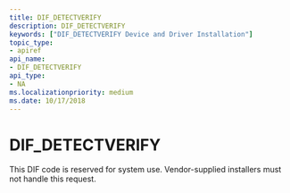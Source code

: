 ```yaml
---
title: DIF_DETECTVERIFY
description: DIF_DETECTVERIFY
keywords: ["DIF_DETECTVERIFY Device and Driver Installation"]
topic_type:
- apiref
api_name:
- DIF_DETECTVERIFY
api_type:
- NA
ms.localizationpriority: medium
ms.date: 10/17/2018
---
```


# DIF_DETECTVERIFY


This DIF code is reserved for system use. Vendor-supplied installers must not handle this request.

 

 





